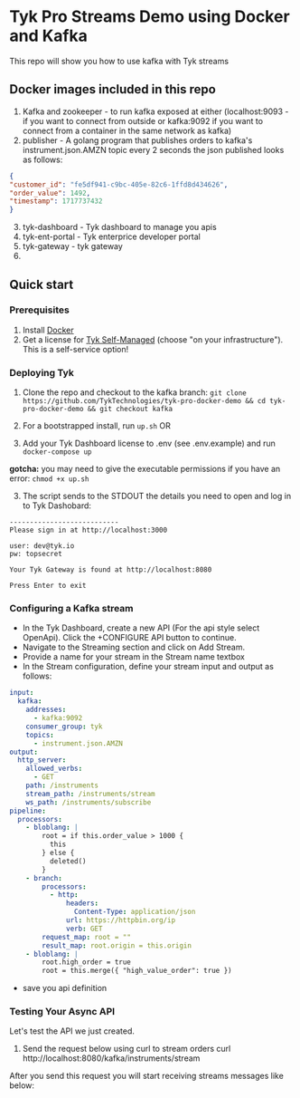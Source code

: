 # Tyk Pro Streams Demo using Docker and Kafka

This repo will show you how to use kafka with Tyk streams

## Docker images included in this repo
1. Kafka and zookeeper - to run kafka exposed at either (localhost:9093 - if you want to connect from outside or kafka:9092 if you want to connect from a container in the same network as kafka)
2. publisher - A golang program that publishes  orders to kafka's instrument.json.AMZN topic every 2 seconds the json published looks as follows:
  ```json
{
  "customer_id": "fe5df941-c9bc-405e-82c6-1ffd8d434626",
  "order_value": 1492,
  "timestamp": 1717737432
}
```
3. tyk-dashboard - Tyk dashboard to manage you apis
4. tyk-ent-portal - Tyk enterprice developer portal
5. tyk-gateway - tyk gateway
6. 
       

## Quick start

### Prerequisites

1. Install [Docker](https://docs.docker.com/get-docker/)
2. Get a license for [Tyk Self-Managed](https://tyk.io/sign-up/) (choose "on your infrastructure"). This is a self-service option!


### Deploying Tyk

1. Clone the repo and checkout to the kafka branch: `git clone https://github.com/TykTechnologies/tyk-pro-docker-demo && cd tyk-pro-docker-demo && git checkout kafka`

2. For a bootstrapped install, run `up.sh`
OR
2. Add your Tyk Dashboard license to .env (see .env.example) and run `docker-compose up`

**gotcha:** you may need to give the executable permissions if you have an error:
`chmod +x up.sh`


3. The script sends to the STDOUT the details you need to open and log in to Tyk Dashobard:
```
---------------------------
Please sign in at http://localhost:3000

user: dev@tyk.io
pw: topsecret

Your Tyk Gateway is found at http://localhost:8080

Press Enter to exit
```

###  Configuring a Kafka stream
- In the Tyk Dashboard, create a new API (For the api style select OpenApi). Click the +CONFIGURE API button to continue.
- Navigate to the Streaming section and click on Add Stream.
- Provide a name for your stream in the Stream name textbox
- In the Stream configuration, define your stream input and output as follows:

```yaml
input:
  kafka:
    addresses:
      - kafka:9092
    consumer_group: tyk
    topics:
      - instrument.json.AMZN
output:
  http_server:
    allowed_verbs:
      - GET
    path: /instruments
    stream_path: /instruments/stream
    ws_path: /instruments/subscribe
pipeline:
  processors:
    - bloblang: |
        root = if this.order_value > 1000 {
          this
        } else {
          deleted()
        }
    - branch:
        processors:
          - http:
              headers:
                Content-Type: application/json
              url: https://httpbin.org/ip
              verb: GET
        request_map: root = ""
        result_map: root.origin = this.origin
    - bloblang: |
        root.high_order = true
        root = this.merge({ "high_value_order": true })
```
- save you api definition

### Testing Your Async API
Let's test the API we just created.
1. Send the request below using curl to stream orders
  curl http://localhost:8080/kafka/instruments/stream

After you send this request you will start receiving streams messages like below:


